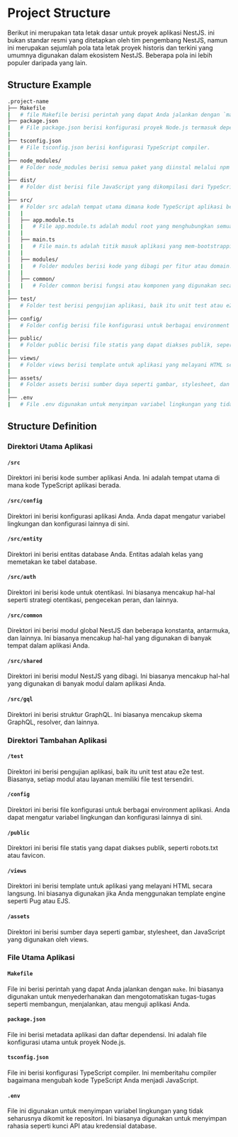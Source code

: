 # Project Structure
Berikut ini merupakan tata letak dasar untuk proyek aplikasi NestJS. ini bukan standar resmi yang ditetapkan oleh tim pengembang NestJS, namun ini merupakan sejumlah pola tata letak proyek historis dan terkini yang umumnya digunakan dalam ekosistem NestJS. Beberapa pola ini lebih populer daripada yang lain.

## Structure Example
```bash
.project-name
├── Makefile
|   # file Makefile berisi perintah yang dapat Anda jalankan dengan `make`.
├── package.json
|   # File package.json berisi konfigurasi proyek Node.js termasuk dependencies dan scripts.
|
├── tsconfig.json
|   # File tsconfig.json berisi konfigurasi TypeScript compiler.
|
├── node_modules/
|   # Folder node_modules berisi semua paket yang diinstal melalui npm atau yarn.
|
├── dist/
|   # Folder dist berisi file JavaScript yang dikompilasi dari TypeScript siap untuk produksi.
|
├── src/
|   # Folder src adalah tempat utama dimana kode TypeScript aplikasi berada.
|   |
│   ├── app.module.ts
|   |   # File app.module.ts adalah modul root yang menghubungkan semua modul lain.
|   |
│   ├── main.ts
|   |   # File main.ts adalah titik masuk aplikasi yang mem-bootstrapping modul root.
|   |
│   ├── modules/
|   |   # Folder modules berisi kode yang dibagi per fitur atau domain.
|   |
│   ├── common/
|   |   # Folder common berisi fungsi atau komponen yang digunakan secara umum di aplikasi.
|
├── test/
|   # Folder test berisi pengujian aplikasi, baik itu unit test atau e2e test.
|
├── config/
|   # Folder config berisi file konfigurasi untuk berbagai environment aplikasi.
|
├── public/
|   # Folder public berisi file statis yang dapat diakses publik, seperti robots.txt atau favicon.
|
├── views/
|   # Folder views berisi template untuk aplikasi yang melayani HTML secara langsung.
|
├── assets/
|   # Folder assets berisi sumber daya seperti gambar, stylesheet, dan JavaScript yang digunakan oleh views.
|
├── .env
|   # File .env digunakan untuk menyimpan variabel lingkungan yang tidak seharusnya dikomit ke repositori.

```


## Structure Definition
### Direktori Utama Aplikasi

#### `/src`

Direktori ini berisi kode sumber aplikasi Anda. Ini adalah tempat utama di mana kode TypeScript aplikasi berada.

#### `/src/config`

Direktori ini berisi konfigurasi aplikasi Anda. Anda dapat mengatur variabel lingkungan dan konfigurasi lainnya di sini.

#### `/src/entity`

Direktori ini berisi entitas database Anda. Entitas adalah kelas yang memetakan ke tabel database.

#### `/src/auth`

Direktori ini berisi kode untuk otentikasi. Ini biasanya mencakup hal-hal seperti strategi otentikasi, pengecekan peran, dan lainnya.

#### `/src/common`

Direktori ini berisi modul global NestJS dan beberapa konstanta, antarmuka, dan lainnya. Ini biasanya mencakup hal-hal yang digunakan di banyak tempat dalam aplikasi Anda.

#### `/src/shared`

Direktori ini berisi modul NestJS yang dibagi. Ini biasanya mencakup hal-hal yang digunakan di banyak modul dalam aplikasi Anda.

#### `/src/gql`

Direktori ini berisi struktur GraphQL. Ini biasanya mencakup skema GraphQL, resolver, dan lainnya.

### Direktori Tambahan Aplikasi

#### `/test`

Direktori ini berisi pengujian aplikasi, baik itu unit test atau e2e test. Biasanya, setiap modul atau layanan memiliki file test tersendiri.

#### `/config`

Direktori ini berisi file konfigurasi untuk berbagai environment aplikasi. Anda dapat mengatur variabel lingkungan dan konfigurasi lainnya di sini.

#### `/public`

Direktori ini berisi file statis yang dapat diakses publik, seperti robots.txt atau favicon.

#### `/views`

Direktori ini berisi template untuk aplikasi yang melayani HTML secara langsung. Ini biasanya digunakan jika Anda menggunakan template engine seperti Pug atau EJS.

#### `/assets`

Direktori ini berisi sumber daya seperti gambar, stylesheet, dan JavaScript yang digunakan oleh views.

### File Utama Aplikasi

#### `Makefile`

File ini berisi perintah yang dapat Anda jalankan dengan `make`. Ini biasanya digunakan untuk menyederhanakan dan mengotomatiskan tugas-tugas seperti membangun, menjalankan, atau menguji aplikasi Anda.

#### `package.json`

File ini berisi metadata aplikasi dan daftar dependensi. Ini adalah file konfigurasi utama untuk proyek Node.js.

#### `tsconfig.json`

File ini berisi konfigurasi TypeScript compiler. Ini memberitahu compiler bagaimana mengubah kode TypeScript Anda menjadi JavaScript.

#### `.env`

File ini digunakan untuk menyimpan variabel lingkungan yang tidak seharusnya dikomit ke repositori. Ini biasanya digunakan untuk menyimpan rahasia seperti kunci API atau kredensial database.
